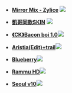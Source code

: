 * **[Mirror Mix - Zylice](https://www.dropbox.com/s/81ck9alr0n5426a/Mirror%20Mix%20-%20Zylice.osk?dl=0)**
![](https://osu.ppy.sh/ss/17941249/d1cf)
* **[凱哥同款SKIN](https://drive.google.com/file/d/1iB2mTcGI3KqUh6-nBvi4k7tLfTGEPG1l/view)**
![](https://i.imgur.com/ACSy5SW.jpg)
* **[《CK》Bacon boi 1.0](https://skins.osuck.net/index.php?newsid=1648)**![](https://i.imgur.com/35m5JVu.jpg)

* **[Aristia(Edit)+trail](https://www.mediafire.com/file/fmmuq6020lb8sda/Aristia%2528Edit%2529%252Btrail.osk/fileX1m0wJ3OrmO/view?usp=sharing)**![](https://i.imgur.com/lp01pAS.jpg)
* **[Blueberry](https://osu.ppy.sh/community/forums/topics/588355?n=1)**![](https://i.imgur.com/S0LVe5V.jpg)
* **[Rammu HD](https://rammu.s-ul.eu/JI2slRpg)**![](https://i.imgur.com/6tSSbgv.jpg)
* **[Seoul v10](https://www.reddit.com/r/OsuSkins/comments/rnwsz7/seoul_v10_skin_release_hdsd_169/)**![](https://i.imgur.com/ycD5Lto.jpg)

